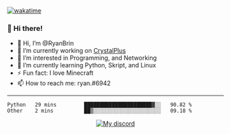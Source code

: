 [![wakatime](https://wakatime.com/badge/github/Penguinites/Penguinites.svg)](https://wakatime.com/badge/github/Penguinites/Penguinites)

### 👋 Hi there!

- 👋 Hi, I’m @RyanBrin
- 🔭 I’m currently working on [CrystalPlus](https://discord.gg/crystalplus)
- 👀 I’m interested in Programming, and Networking
- 🌱 I’m currently learning Python, Skript, and Linux
- ⚡ Fun fact: I love Minecraft
- 📫 How to reach me: ryan.#6942

---


<!--START_SECTION:waka-->

```text
Python   29 mins         ██████████████████████▓░░   90.82 %
Other    2 mins          ██▒░░░░░░░░░░░░░░░░░░░░░░   09.18 %
```

<!--END_SECTION:waka-->



<p align="center">
    <a href="https://discord.com/users/852979622709690438"">
        <img alt="My discord" src="https://lanyard.cnrad.dev/api/852979622709690438?hideBadges=false&hideStatus=false">
    </a>
</p>

<div align="center">
